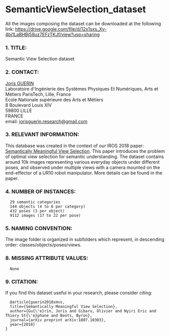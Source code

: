 # SemanticViewSelection_dataset

All the images composing the dataset can be downloaded at the following link: https://drive.google.com/file/d/12x1sxs_Xy-4bi1LaBHBj58uz7EFzTKJf/view?usp=sharing

### 1. TITLE: 

Semantic View Selection dataset

### 2. CONTACT: 

[Joris GUERIN](https://jorisguerin.github.io/)  
Laboratoire d'Ingénierie des Systèmes Physiques Et Numériques, Arts et Métiers ParisTech, Lille, France  
Ecole Nationale supérieure des Arts et Métiers  
8 Boulevard Louis XIV  
59800 LILLE  
FRANCE  
email: jorisguerin.research@gmail.com

### 3. RELEVANT INFORMATION:
      
This database was created in the context of our IROS 2018 paper: [Semantically Meaningful View Selection](https://arxiv.org/abs/1807.10303). 
This paper introduces the problem of optimal view selection for semantic understanding. 
The dataset contains around 10k images representing various everyday objects under different poses, and observed under multiple views with a camera mounted on the end-effector of a UR10 robot manipulator.
More details can be found in the paper.

### 4. NUMBER OF INSTANCES:

      29 semantic categories
      144 objects (4 to 6 per category)
      432 poses (3 per object)
      9112 images (17 to 22 per pose)

### 5. NAMING CONVENTION:

The image folder is organized in subfolders which represent, in descending order: classes/objects/poses/views.

### 8. MISSING ATTRIBUTE VALUES: 

      None

### 9. CITATION:

If you find this dataset useful in your research, please consider citing:

      @article{guerin2018smvs,
	  title={Semantically Meaningful View Selection},
	  author={Gu{\'e}rin, Joris and Gibaru, Olivier and Nyiri Eric and Thiery St{\'e}phane and Boots, Byron},
	  journal={arXiv preprint arXiv:1807.10303},
	  year={2018}
	}